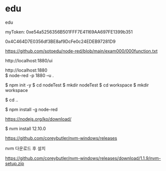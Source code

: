 # edu
edu

 myToken:   0xe54a5256356B501FFF7E41169AA697FE1399b351
 
 0x4C464D7E0356df3BE8af9DcFe0c24EDEB97281D9
 
 
 
 https://github.com/sotoedu/node-red/blob/main/exam000/000function.txt
 
 
 
 http://localhost:1880/ui
 
 http://localhost:1880   
$ node-red -p 1880 –u  .      

$ npm init -y
$ cd nodeTest
$ mkdir nodeTest
$ cd workspace
$ mkdir workspace

$ cd ..

$ npm install -g node-red   

https://nodejs.org/ko/download/

 $ nvm install 12.10.0


https://github.com/coreybutler/nvm-windows/releases


nvm 다운로드 후 설치

https://github.com/coreybutler/nvm-windows/releases/download/1.1.9/nvm-setup.zip
